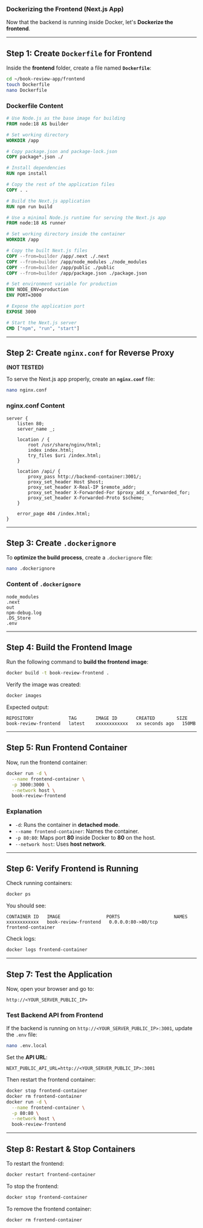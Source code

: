 ### **Dockerizing the Frontend (Next.js App)**

Now that the backend is running inside Docker, let's **Dockerize the frontend**.

---

## **Step 1: Create `Dockerfile` for Frontend**
Inside the **frontend** folder, create a file named **`Dockerfile`**:
```sh
cd ~/book-review-app/frontend
touch Dockerfile
nano Dockerfile
```

### **Dockerfile Content**
```Dockerfile
# Use Node.js as the base image for building
FROM node:18 AS builder

# Set working directory
WORKDIR /app

# Copy package.json and package-lock.json
COPY package*.json ./

# Install dependencies
RUN npm install

# Copy the rest of the application files
COPY . .

# Build the Next.js application
RUN npm run build

# Use a minimal Node.js runtime for serving the Next.js app
FROM node:18 AS runner

# Set working directory inside the container
WORKDIR /app

# Copy the built Next.js files
COPY --from=builder /app/.next ./.next
COPY --from=builder /app/node_modules ./node_modules
COPY --from=builder /app/public ./public
COPY --from=builder /app/package.json ./package.json

# Set environment variable for production
ENV NODE_ENV=production
ENV PORT=3000

# Expose the application port
EXPOSE 3000

# Start the Next.js server
CMD ["npm", "run", "start"]
```

---

## **Step 2: Create `nginx.conf` for Reverse Proxy** 

**(NOT TESTED)**

To serve the Next.js app properly, create an **`nginx.conf`** file:
```sh
nano nginx.conf
```

### **nginx.conf Content**
```nginx
server {
    listen 80;
    server_name _;

    location / {
        root /usr/share/nginx/html;
        index index.html;
        try_files $uri /index.html;
    }

    location /api/ {
        proxy_pass http://backend-container:3001/;
        proxy_set_header Host $host;
        proxy_set_header X-Real-IP $remote_addr;
        proxy_set_header X-Forwarded-For $proxy_add_x_forwarded_for;
        proxy_set_header X-Forwarded-Proto $scheme;
    }

    error_page 404 /index.html;
}
```

---

## **Step 3: Create `.dockerignore`**
To **optimize the build process**, create a `.dockerignore` file:
```sh
nano .dockerignore
```

### **Content of `.dockerignore`**
```
node_modules
.next
out
npm-debug.log
.DS_Store
.env
```

---

## **Step 4: Build the Frontend Image**
Run the following command to **build the frontend image**:
```sh
docker build -t book-review-frontend .
```

Verify the image was created:
```sh
docker images
```
Expected output:
```
REPOSITORY             TAG       IMAGE ID       CREATED        SIZE
book-review-frontend   latest    xxxxxxxxxxxx   xx seconds ago   150MB
```

---

## **Step 5: Run Frontend Container**
Now, run the frontend container:
```sh
docker run -d \
  --name frontend-container \
  -p 3000:3000 \
  --network host \
  book-review-frontend
```

### **Explanation**
- `-d`: Runs the container in **detached mode**.
- `--name frontend-container`: Names the container.
- `-p 80:80`: Maps port **80** inside Docker to **80** on the host.
- `--network host`: Uses **host network**.

---

## **Step 6: Verify Frontend is Running**
Check running containers:
```sh
docker ps
```
You should see:
```
CONTAINER ID   IMAGE                 PORTS                    NAMES
xxxxxxxxxxxx   book-review-frontend   0.0.0.0:80->80/tcp       frontend-container
```

Check logs:
```sh
docker logs frontend-container
```

---

## **Step 7: Test the Application**
Now, open your browser and go to:
```
http://<YOUR_SERVER_PUBLIC_IP>
```

### **Test Backend API from Frontend**
If the backend is running on `http://<YOUR_SERVER_PUBLIC_IP>:3001`, update the `.env` file:
```sh
nano .env.local
```
Set the **API URL**:
```
NEXT_PUBLIC_API_URL=http://<YOUR_SERVER_PUBLIC_IP>:3001
```

Then restart the frontend container:
```sh
docker stop frontend-container
docker rm frontend-container
docker run -d \
  --name frontend-container \
  -p 80:80 \
  --network host \
  book-review-frontend
```

---

## **Step 8: Restart & Stop Containers**
To restart the frontend:
```sh
docker restart frontend-container
```

To stop the frontend:
```sh
docker stop frontend-container
```

To remove the frontend container:
```sh
docker rm frontend-container
```

